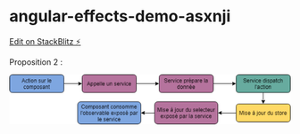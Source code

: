 # angular-effects-demo-asxnji

[Edit on StackBlitz ⚡️](https://stackblitz.com/edit/angular-effects-demo-asxnji)

Proposition 2 : 

![alt text](https://github.com/remiHau/angular-proposition-1/blob/proposition3/Proposition3.png)
